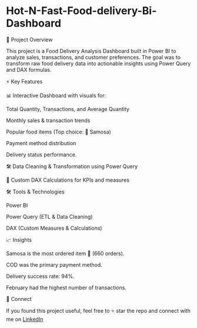 # Hot-N-Fast-Food-delivery-Bi-Dashboard

📌 Project Overview

This project is a Food Delivery Analysis Dashboard built in Power BI to analyze sales, transactions, and customer preferences. The goal was to transform raw food delivery data into actionable insights using Power Query and DAX formulas.

⚡ Key Features

📊 Interactive Dashboard with visuals for:

Total Quantity, Transactions, and Average Quantity

Monthly sales & transaction trends

Popular food items (Top choice: 🥟 Samosa)

Payment method distribution

Delivery status performance.

🛠️ Data Cleaning & Transformation using Power Query

🔢 Custom DAX Calculations for KPIs and measures


🛠️ Tools & Technologies

Power BI

Power Query (ETL & Data Cleaning)

DAX (Custom Measures & Calculations)



📈 Insights

Samosa is the most ordered item 🥟 (660 orders).

COD was the primary payment method.

Delivery success rate: 94%.

February had the highest number of transactions.


🤝 Connect

If you found this project useful, feel free to ⭐ star the repo and connect with me on [LinkedIn](www.linkedin.com/in/iampravinchavan) 
